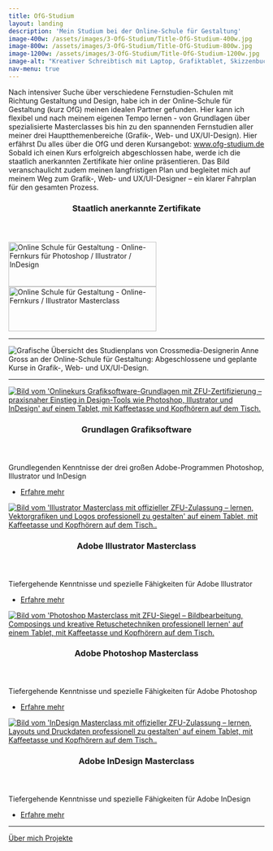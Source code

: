 ```yaml
---
title: OfG-Studium
layout: landing
description: 'Mein Studium bei der Online-Schule für Gestaltung'
image-400w: /assets/images/3-OfG-Studium/Title-OfG-Studium-400w.jpg
image-800w: /assets/images/3-OfG-Studium/Title-OfG-Studium-800w.jpg
image-1200w: /assets/images/3-OfG-Studium/Title-OfG-Studium-1200w.jpg
image-alt: "Kreativer Schreibtisch mit Laptop, Grafiktablet, Skizzenbuch und Designmaterialien – typischer Arbeitsplatz im digitalen Gestaltungsprozess von Grafik-, Web- und UX/UI-Designer."
nav-menu: true
---
```


<!-- Main -->
<div id="main">
	<div class="inner">
<!-- One -->
		<section id="one">
			<p>Nach intensiver Suche über verschiedene Fernstudien-Schulen mit Richtung Gestaltung und Design, habe ich in der Online-Schule für Gestaltung (kurz OfG) meinen idealen Partner gefunden. Hier kann ich flexibel und nach meinem eigenen Tempo lernen - von Grundlagen über spezialisierte Masterclasses bis hin zu den spannenden Fernstudien aller meiner drei Hauptthemenbereiche (Grafik-, Web- und UX/UI-Design). Hier erfährst Du alles über die OfG und deren Kursangebot: <a href="https://ofg-studium.de/" target="_blank_">www.ofg-studium.de</a><br/> Sobald ich einen Kurs erfolgreich abgeschlossen habe, werde ich die staatlich anerkannten Zertifikate hier online präsentieren. Das Bild veranschaulicht zudem meinen langfristigen Plan und begleitet mich auf meinem Weg zum Grafik-, Web- und UX/UI-Designer – ein klarer Fahrplan für den gesamten Prozess.</p>
			<header class="none">
				<h3>Staatlich anerkannte Zertifikate</h3>
			</header>
			<div class="web-certificates">
				<div style="background-image: url(&quot;https://ofg-studium.de/images/certificate/certificate_grafiksoftware_29324.png&quot;); background-repeat: no-repeat;">
					<a href="{{ 'assets/images/3-OfG-Studium/0_Certificates/OfG-Certificate-Grafiksoftware_DE-1200w.jpg' | relative_url }}" target="_blank" title="Online Schule für Gestaltung - Grafiksoftware" style="outline: medium none;border-bottom: none">
						<img id="certi" style="height:88px;width:291px;border:0;" title="Online Schule für Gestaltung - Grafiksoftware" alt="Online Schule für Gestaltung - Online-Fernkurs für Photoshop / Illustrator / InDesign" src="https://ofg-studium.de/images/certificate/utils/Zertifikat.gif">
					</a>
				</div>
				<div style="background-image: url(&quot;https://ofg-studium.de/images/certificate/certificate_illustrator_29740.png&quot;); background-repeat: no-repeat;">
					<a href="{{ 'assets/images/3-OfG-Studium/0_Certificates/OfG-Certificate-Illustrator-Masterclass_DE-1200w.jpg' | relative_url }}" target="_blank" title="Online Schule für Gestaltung - Illustrator Masterclass" style="outline: medium none;border-bottom: none">
						<img id="certi" style="height:88px;width:291px;border:0;" title="Online Schule für Gestaltung - Illustrator Masterclass" alt="Online Schule für Gestaltung - Online-Fernkurs / Illustrator Masterclass" src="https://ofg-studium.de/images/certificate/utils/Zertifikat.gif">
					</a>
				</div>
			</div>
			<hr class="major" />
			<image-lightbox>
				<img 
					alt="Grafische Übersicht des Studienplans von Crossmedia-Designerin Anne Gross an der Online-Schule für Gestaltung: Abgeschlossene und geplante Kurse in Grafik-, Web- und UX/UI-Design." 
					src="{% link /assets/images/3-OfG-Studium/Ziel_Kurse-OfG-1200w.jpg %}" 
					srcset="
							{% link /assets/images/3-OfG-Studium/Ziel_Kurse-OfG-400w.jpg %} 400w
							, {% link /assets/images/3-OfG-Studium/Ziel_Kurse-OfG-800w.jpg %} 800w
							, {% link /assets/images/3-OfG-Studium/Ziel_Kurse-OfG-1200w.jpg %} 1200w
						"
						sizes="70vw"
						class="image image__center" 
				/>
			</image-lightbox>	
			<hr class="major" />
		</section>
<!-- Two -->
<!-- Two 1-->
		<section id="two" class="spotlights">
			<section>
				<a href="{% link 3a_Grundlagen-Grafiksoftware.md %}" class="image">
					<img
						alt="Bild vom 'Onlinekurs Grafiksoftware-Grundlagen mit ZFU-Zertifizierung – praxisnaher Einstieg in Design-Tools wie Photoshop, Illustrator und InDesign' auf einem Tablet, mit Kaffeetasse und Kopfhörern auf dem Tisch." 
						src="{% link /assets/images/3-OfG-Studium/0_Kursbilder/1_Kursbild-Grundlagen-1200w.jpg %}" 
						srcset="
							{% link /assets/images/3-OfG-Studium/0_Kursbilder/1_Kursbild-Grundlagen-400w.jpg %} 400w
							, {% link /assets/images/3-OfG-Studium/0_Kursbilder/1_Kursbild-Grundlagen-800w.jpg %} 800w
							, {% link /assets/images/3-OfG-Studium/0_Kursbilder/1_Kursbild-Grundlagen-1200w.jpg %} 1200w
						"
						sizes="33vw"
						data-position="top center" />
				</a>
				<div class="content">
					<div class="inner">
						<header class="major">
							<h3>Grundlagen Grafiksoftware</h3>
						</header>
						<p>Grundlegenden Kenntnisse der drei großen Adobe-Programmen Photoshop, Illustrator und InDesign</p>
						<ul class="actions">
							<li><a href="{% link 3a_Grundlagen-Grafiksoftware.md %}" class="button small">Erfahre mehr</a></li>
						</ul>
					</div>
				</div>
			</section>
<!-- Two 2 -->
			<section>
				<a href="{% link 3b_Ai-Masterclass.md %}" class="image">
					<img alt="Bild vom 'Illustrator Masterclass mit offizieller ZFU-Zulassung – lernen, Vektorgrafiken und Logos professionell zu gestalten' auf einem Tablet, mit Kaffeetasse und Kopfhörern auf dem Tisch.."
						src="{% link /assets/images/3-OfG-Studium/0_Kursbilder/1_Kursbild-Grundlagen-1200w.jpg %}" 
						srcset="
							{% link /assets/images/3-OfG-Studium/0_Kursbilder/2_Kursbild-Illustrator-400w.jpg %} 400w
							, {% link /assets/images/3-OfG-Studium/0_Kursbilder/2_Kursbild-Illustrator-800w.jpg %} 800w
							, {% link /assets/images/3-OfG-Studium/0_Kursbilder/2_Kursbild-Illustrator-1200w.jpg %} 1200w
						"
						sizes="33vw"
						data-position="top center"/>
				</a>
				<div class="content">
					<div class="inner">
						<header class="major">
							<h3>Adobe Illustrator Masterclass</h3>
						</header>
						<p>Tiefergehende Kenntnisse und spezielle Fähigkeiten für Adobe Illustrator</p>
						<ul class="actions">
							<li> <a href="{% link 3b_Ai-Masterclass.md %}" class="button small">Erfahre mehr</a></li>
						</ul>
					</div>
				</div>
			</section>
<!-- Two 3 -->
			<section>
				<a href="{% link 3c_Ps-Masterclass.md %}" class="image">
					<img 
						alt="Bild vom 'Photoshop Masterclass mit ZFU-Siegel – Bildbearbeitung, Composings und kreative Retuschetechniken professionell lernen' auf einem Tablet, mit Kaffeetasse und Kopfhörern auf dem Tisch." 
						src="{% link /assets/images/3-OfG-Studium/0_Kursbilder/3_Kursbild-Photoshop-1200w.jpg %}" 
						srcset="
							{% link /assets/images/3-OfG-Studium/0_Kursbilder/3_Kursbild-Photoshop-400w.jpg %} 400w
							, {% link /assets/images/3-OfG-Studium/0_Kursbilder/3_Kursbild-Photoshop-800w.jpg %} 800w
							, {% link /assets/images/3-OfG-Studium/0_Kursbilder/3_Kursbild-Photoshop-1200w.jpg %} 1200w
						"
						sizes="33vw"
						data-position="25% 25%" />
				</a>
				<div class="content">
					<div class="inner">
						<header class="major">
							<h3>Adobe Photoshop Masterclass</h3>
						</header>
						<p>Tiefergehende Kenntnisse und spezielle Fähigkeiten für Adobe Photoshop</p>
						<ul class="actions">
							<li><a href="{% link 3c_Ps-Masterclass.md %}" class="button small">Erfahre mehr</a></li>
						</ul>
					</div>
				</div>
			</section>
<!-- Two 4 -->
		<section>
				<a href="{% link 3d_Id-Masterclass.md %}" class="image">
					<img alt="Bild vom 'InDesign Masterclass mit offizieller ZFU-Zulassung – lernen, Layouts und Druckdaten professionell zu gestalten' auf einem Tablet, mit Kaffeetasse und Kopfhörern auf dem Tisch.."
						src="{% link /assets/images/3-OfG-Studium/0_Kursbilder/4_Kursbild-InDesign-1200w.jpg %}" 
						srcset="
							{% link /assets/images/3-OfG-Studium/0_Kursbilder/4_Kursbild-InDesign-400w.jpg %} 400w
							, {% link /assets/images/3-OfG-Studium/0_Kursbilder/4_Kursbild-InDesign-800w.jpg %} 800w
							, {% link /assets/images/3-OfG-Studium/0_Kursbilder/4_Kursbild-InDesign-1200w.jpg %} 1200w
						"
						sizes="33vw"
						data-position="top center"/>
				</a>
				<div class="content">
					<div class="inner">
						<header class="major">
							<h3>Adobe InDesign Masterclass</h3>
						</header>
						<p>Tiefergehende Kenntnisse und spezielle Fähigkeiten für Adobe InDesign</p>
						<ul class="actions">
							<li> <a href="{% link 3d_Id-Masterclass.md %}" class="button small">Erfahre mehr</a></li>
						</ul>
					</div>
				</div>
			</section>
		</section>
		<hr>
<!-- Bar -->
		<section>
			<div class="bar">
				<a class="button" href="{% link 1_Ueber-mich.md %}">
				Über mich
				</a>
				<a class="button" href="{% link 2_Projekte.md %}">
				Projekte 
				</a>
			</div>
		</section>
	</div>
</div>